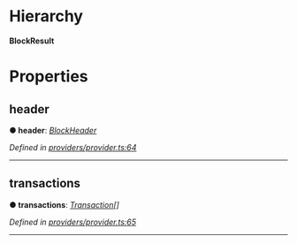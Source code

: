 

# Hierarchy

**BlockResult**

# Properties

<a id="header"></a>

##  header

**● header**: *[BlockHeader](_providers_provider_.blockheader.md)*

*Defined in [providers/provider.ts:64](https://github.com/nearprotocol/nearlib/blob/b17214a/src.ts/providers/provider.ts#L64)*

___
<a id="transactions"></a>

##  transactions

**● transactions**: *[Transaction](_providers_provider_.transaction.md)[]*

*Defined in [providers/provider.ts:65](https://github.com/nearprotocol/nearlib/blob/b17214a/src.ts/providers/provider.ts#L65)*

___

